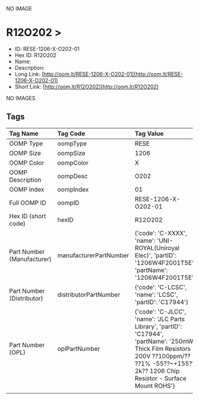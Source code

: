 


  
NO IMAGE  
# R12O202 > 

- ID: RESE-1206-X-O202-01
- Hex ID: R12O202
- Name: 
- Description: 
- Long Link: [http://oom.lt/RESE-1206-X-O202-01](http://oom.lt/RESE-1206-X-O202-01)
- Short Link: [http://oom.lt/R12O202](http://oom.lt/R12O202)
  
NO IMAGES  
## Tags
  

|Tag Name|Tag Code|Tag Value|
| :--- | :--- | :--- |
|OOMP Type|oompType|RESE|
|OOMP Size|oompSize|1206|
|OOMP Color|oompColor|X|
|OOMP Description|oompDesc|O202|
|OOMP Index|oompIndex|01|
|Full OOMP ID|oompID|RESE-1206-X-O202-01|
|Hex ID (short code)|hexID|R12O202|
|Part Number (Manufacturer)|manufacturerPartNumber|{'code': 'C-XXXX', 'name': 'UNI-ROYAL(Uniroyal Elec)', 'partID': '1206W4F2001T5E', 'partName': '1206W4F2001T5E'}|
|Part Number (Distributor)|distributorPartNumber|{'code': 'C-LCSC', 'name': 'LCSC', 'partID': 'C17944'}|
|Part Number (OPL)|oplPartNumber|{'code': 'C-JLCC', 'name': 'JLC Parts Library', 'partID': 'C17944', 'partName': '250mW Thick Film Resistors 200V ??100ppm/?? ??1% -55??~+155?? 2k?? 1206  Chip Resistor - Surface Mount ROHS'}|
||||
